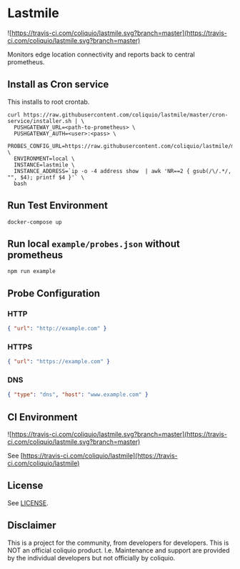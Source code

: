 # Lastmile

![https://travis-ci.com/coliquio/lastmile.svg?branch=master](https://travis-ci.com/coliquio/lastmile.svg?branch=master)

Monitors edge location connectivity and reports back to central prometheus.

## Install as Cron service

This installs to root crontab.

    curl https://raw.githubusercontent.com/coliquio/lastmile/master/cron-service/installer.sh | \
      PUSHGATEWAY_URL=<path-to-prometheus> \
      PUSHGATEWAY_AUTH=<user>:<pass> \
      PROBES_CONFIG_URL=https://raw.githubusercontent.com/coliquio/lastmile/master/example/probes.json \
      ENVIRONMENT=local \
      INSTANCE=lastmile \
      INSTANCE_ADDRESS=`ip -o -4 address show  | awk 'NR==2 { gsub(/\/.*/, "", $4); printf $4 }'` \
      bash

## Run Test Environment

    docker-compose up

## Run local `example/probes.json` without prometheus

    npm run example

## Probe Configuration

### HTTP

```json
{ "url": "http://example.com" }
```

### HTTPS

```json
{ "url": "https://example.com" }
```

### DNS

```json
{ "type": "dns", "host": "www.example.com" }
```

## CI Environment

![https://travis-ci.com/coliquio/lastmile.svg?branch=master](https://travis-ci.com/coliquio/lastmile.svg?branch=master)

See [https://travis-ci.com/coliquio/lastmile](https://travis-ci.com/coliquio/lastmile)

## License

See [LICENSE](LICENSE).

## Disclaimer

This is a project for the community, from developers for developers. This is NOT an official coliquio product. I.e. Maintenance and support are provided by the individual developers but not officially by coliquio.
